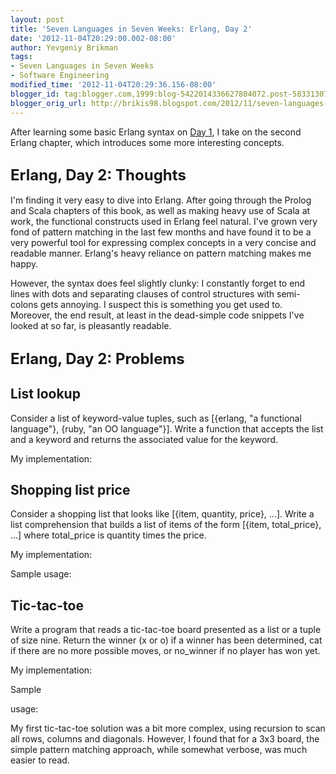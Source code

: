 ```yaml
---
layout: post
title: 'Seven Languages in Seven Weeks: Erlang, Day 2'
date: '2012-11-04T20:29:00.002-08:00'
author: Yevgeniy Brikman
tags:
- Seven Languages in Seven Weeks
- Software Engineering
modified_time: '2012-11-04T20:29:36.156-08:00'
blogger_id: tag:blogger.com,1999:blog-5422014336627804072.post-5833130757249896035
blogger_orig_url: http://brikis98.blogspot.com/2012/11/seven-languages-in-seven-weeks-erlang_4.html
---
```


After learning some basic Erlang syntax on [Day 
1](http://brikis98.blogspot.com/2012/11/seven-languages-in-seven-weeks-erlang.html), 
I take on the second Erlang chapter, which introduces some more interesting 
concepts. 

## <span style="font-size: x-large;">Erlang, Day 2: Thoughts 

I'm finding it very easy to dive into Erlang. After going through the Prolog 
and Scala chapters of this book, as well as making heavy use of Scala at work, 
the functional constructs used in Erlang feel natural. I've grown very fond of 
pattern matching in the last few months and have found it to be a very 
powerful tool for expressing complex concepts in a very concise and readable 
manner. Erlang's heavy reliance on pattern matching makes me happy. 

However, the syntax does feel slightly clunky: I constantly forget to end 
lines with dots and separating clauses of control structures with semi-colons 
gets annoying. I suspect this is something you get used to. Moreover, the end 
result, at least in the dead-simple code snippets I've looked at so far, is 
pleasantly readable. 

## <span style="font-size: x-large;">Erlang, Day 2: Problems 

## List lookup 
<b> 
</b>Consider a list of keyword-value tuples, such as [{erlang, "a functional 
language"}, {ruby, "an OO language"}]. Write a function that accepts the list 
and a keyword and returns the associated value for the keyword. 

My implementation: 

<script 
src="https://gist.github.com/4015266.js?file=list_lookup.erl"></script> 
## Shopping list price 
<b> 
</b>Consider a shopping list that looks like [{item, quantity, price}, ...]. 
Write a list comprehension that builds a list of items of the form [{item, 
total_price}, ...] where total_price is quantity times the price. 

My implementation: 

<script 
src="https://gist.github.com/4015266.js?file=shopping_list_price.erl"></script> 
Sample usage: 

<script 
src="https://gist.github.com/4015266.js?file=shopping_list_sample_usage.txt"></script> 
## Tic-tac-toe 
<b> 
</b>Write a program that reads a tic-tac-toe board presented as a list or a 
tuple of size nine. Return the winner (x or o) if a winner has been 
determined, cat if there are no more possible moves, or no_winner if no player 
has won yet. 

My implementation: 

<script 
src="https://gist.github.com/4015266.js?file=tic_tac_toe.erl"></script> Sample 
usage: 

<script 
src="https://gist.github.com/4015266.js?file=tic_tac_toe_sample_usage.txt"></script> 
My first tic-tac-toe solution was a bit more complex, using recursion to scan 
all rows, columns and diagonals. However, I found that for a 3x3 board, the 
simple pattern matching approach, while somewhat verbose, was much easier to 
read. 
<div> 